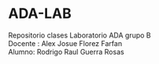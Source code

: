 # ADA-LAB
Repositorio clases Laboratorio ADA grupo B  
Docente : Alex Josue Florez Farfan  
Alumno: Rodrigo Raul Guerra Rosas
